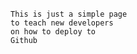 ######
    This is just a simple page
    to teach new developers
    on how to deploy to
    Github
######